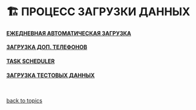 # 🏗️ ПРОЦЕСС ЗАГРУЗКИ ДАННЫХ

#### [ЕЖЕДНЕВНАЯ АВТОМАТИЧЕСКАЯ ЗАГРУЗКА](https://github.com/CrappyCodeMaker/ECCENTEX-KNOWLEGE/blob/main/Content/9%20Delivery/9.3%20Load%20from%20CSV/9.3.1%20Automated%20data%20load/Automated.md)
#### [ЗАГРУЗКА ДОП. ТЕЛЕФОНОВ](https://github.com/CrappyCodeMaker/ECCENTEX-KNOWLEGE/blob/main/Content/9%20Delivery/9.3%20Load%20from%20CSV/9.3.2%20Manual%20load%20phones/FB_SKIP_load.md)
#### [TASK SCHEDULER](https://github.com/CrappyCodeMaker/ECCENTEX-KNOWLEGE/blob/main/Content/9%20Delivery/9.3%20Load%20from%20CSV/9.3.3%20Task%20scheduler/TaskScheduler.md)
#### [ЗАГРУЗКА ТЕСТОВЫХ ДАННЫХ](https://github.com/CrappyCodeMaker/ECCENTEX-KNOWLEGE/tree/main/Content/9%20Delivery/9.3%20Load%20from%20CSV/9.3.4%20Data%20for%20testing)


<br/>

[back to topics](https://github.com/CrappyCodeMaker/ECCENTEX-KNOWLEGE/tree/main/Content/0%20Topics/Topics.md)